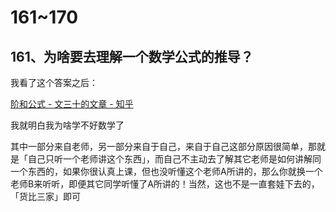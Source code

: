 # 161~170

## 161、为啥要去理解一个数学公式的推导？

我看了这个答案之后：

[阶和公式 - 文三十的文章 - 知乎](https://zhuanlan.zhihu.com/p/88704434) 

我就明白我为啥学不好数学了

其中一部分来自老师，另一部分来自于自己，来自于自己这部分原因很简单，那就是「自己只听一个老师讲这个东西」，而自己不主动去了解其它老师是如何讲解同一个东西的，如果你很认真上课，但也没听懂这个老师A所讲的，那么你就换一个老师B来听听，即便其它同学听懂了A所讲的！当然，这也不是一直套娃下去的，「货比三家」即可

